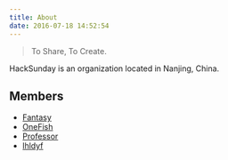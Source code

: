 ```yaml
---
title: About
date: 2016-07-18 14:52:54
---
```


> To Share, To Create.

HackSunday is an organization located in Nanjing, China.

## Members

- [Fantasy](https://github.com/SFantasy)
- [OneFish](https://github.com/Fish-Potato)
- [Professor](https://github.com/xeostream)
- [lhldyf](https://github.com/lhldyf)
